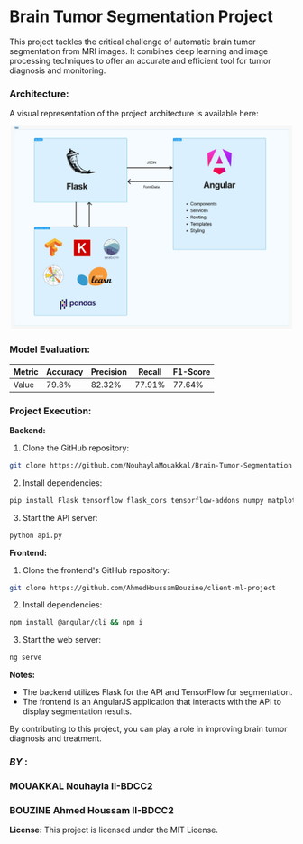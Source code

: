 # Brain Tumor Segmentation Project

This project tackles the critical challenge of automatic brain tumor segmentation from MRI images. It combines deep learning and image processing techniques to offer an accurate and efficient tool for tumor diagnosis and monitoring.

### Architecture:

A visual representation of the project architecture is available here: 
<p align="center">
  <img src="architecture.jpg" alt="Architecture" width="500"/>
</p>

### Model Evaluation:

| Metric | Accuracy | Precision | Recall | F1-Score |
|--------|----------|-----------|--------|----------|
| Value |  79.8%    |   82.32%  | 77.91% |  77.64%  |

### Project Execution:

**Backend:**

1. Clone the GitHub repository:
```bash
git clone https://github.com/NouhaylaMouakkal/Brain-Tumor-Segmentation
```
2. Install dependencies: 
```bash
pip install Flask tensorflow flask_cors tensorflow-addons numpy matplotlib pandas seaborn scikit-learn
```
3. Start the API server: 
```bash
python api.py
```

**Frontend:**

1. Clone the frontend's GitHub repository: 
```bash
git clone https://github.com/AhmedHoussamBouzine/client-ml-project
```
2. Install dependencies: 
```bash
npm install @angular/cli && npm i
```
3. Start the web server: 
```bash
ng serve
```
**Notes:**

* The backend utilizes Flask for the API and TensorFlow for segmentation.
* The frontend is an AngularJS application that interacts with the API to display segmentation results.

By contributing to this project, you can play a role in improving brain tumor diagnosis and treatment.

### *BY* : 
### MOUAKKAL Nouhayla II-BDCC2
### BOUZINE Ahmed Houssam II-BDCC2

**License:**
This project is licensed under the MIT License.
